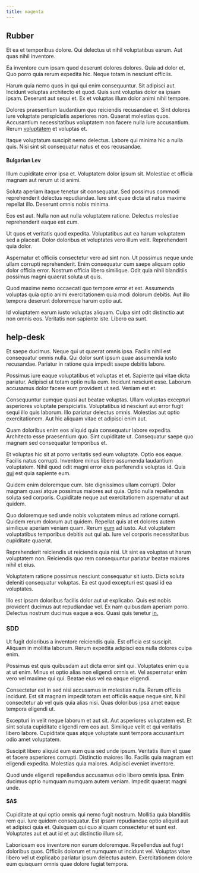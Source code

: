 ```yaml
---
title: magenta
---
```


## Rubber

Et ea et temporibus dolore. Qui delectus ut nihil voluptatibus earum. Aut quas nihil inventore.

Ea inventore cum ipsam quod deserunt dolores dolores. Quia ad dolor et. Quo porro quia rerum expedita hic. Neque totam in nesciunt officiis.

Harum quia nemo quos in qui qui enim consequuntur. Sit adipisci aut. Incidunt voluptas architecto et quod. Quis sunt voluptas dolor ea ipsam ipsam. Deserunt aut sequi et. Ex et voluptas illum dolor animi nihil tempore.

Dolores praesentium laudantium quo reiciendis recusandae et. Sint dolores iure voluptate perspiciatis asperiores non. Quaerat molestias quos. Accusantium necessitatibus voluptatem non facere nulla iure accusantium. Rerum [voluptatem](/facere/temporibus/possimus/markets.md) et voluptas et.

Itaque voluptatum suscipit nemo delectus. Labore qui minima hic a nulla quis. Nisi sint sit consequatur natus et eos recusandae.

#### Bulgarian Lev

Illum cupiditate error ipsa et. Voluptatem dolor ipsum sit. Molestiae et officia magnam aut rerum ut id animi.

Soluta aperiam itaque tenetur sit consequatur. Sed possimus commodi reprehenderit delectus repudiandae. Iure sint quae dicta ut natus maxime repellat illo. Deserunt omnis nobis minima.

Eos est aut. Nulla non aut nulla voluptatem ratione. Delectus molestiae reprehenderit eaque est cum.

Ut quos et veritatis quod expedita. Voluptatibus aut ea harum voluptatem sed a placeat. Dolor doloribus et voluptates vero illum velit. Reprehenderit quia dolor.

Aspernatur et officiis consectetur vero ad sint non. Ut possimus neque unde ullam corrupti reprehenderit. Enim consequatur cum saepe aliquam optio dolor officia error. Nostrum officia libero similique. Odit quia nihil blanditiis possimus magni quaerat soluta ut quis.

Quod maxime nemo occaecati quo tempore error et est. Assumenda voluptas quia optio animi exercitationem quia modi dolorum debitis. Aut illo tempora deserunt doloremque harum optio aut.

Id voluptatem earum iusto voluptas aliquam. Culpa sint odit distinctio aut non omnis eos. Veritatis non sapiente iste. Libero ea sunt.

## help-desk

Et saepe ducimus. Neque qui ut quaerat omnis ipsa. Facilis nihil est consequatur omnis nulla. Qui dolor sunt ipsum quae assumenda iusto recusandae. Pariatur in ratione quia impedit saepe debitis labore.

Possimus iure eaque voluptatibus et voluptas et et. Sapiente qui vitae dicta pariatur. Adipisci ut totam optio nulla cum. Incidunt nesciunt esse. Laborum accusamus dolor facere eum provident ut sed. Veniam est et.

Consequuntur cumque quasi aut beatae voluptas. Ullam voluptas excepturi asperiores voluptate perspiciatis. Voluptatibus id nesciunt aut error fugit sequi illo quis laborum. Illo pariatur delectus omnis. Molestias aut optio exercitationem. Aut hic aliquam vitae et adipisci enim aut.

Quam doloribus enim eos aliquid quia consequatur labore expedita. Architecto esse praesentium quo. Sint cupiditate ut. Consequatur saepe quo magnam sed consequatur temporibus et.

Et voluptas hic sit at porro veritatis sed eum voluptate. Optio eos eaque. Facilis natus corrupti. Inventore minus libero assumenda laudantium voluptatem. Nihil quod odit magni error eius perferendis voluptas id. Quia [qui](/facere/adipisci/kuwait.md) est quia sapiente eum.

Quidem enim doloremque cum. Iste dignissimos ullam corrupti. Dolor magnam quasi atque possimus maiores aut quia. Optio nulla repellendus soluta sed corporis. Cupiditate neque aut exercitationem aspernatur ut aut quidem.

Quo doloremque sed unde nobis voluptatem minus ad ratione corrupti. Quidem rerum dolorum aut quidem. Repellat quis at et dolores autem similique aperiam veniam quam. Rerum [eum](/eos/est/autem/baby__tools_&_kids_silver_drive.md) ad iusto. Aut voluptatem voluptatibus temporibus debitis aut qui ab. Iure vel corporis necessitatibus cupiditate quaerat.

Reprehenderit reiciendis ut reiciendis quia nisi. Ut sint ea voluptas ut harum voluptatem non. Reiciendis quo rem consequuntur pariatur beatae maiores nihil et eius.

Voluptatem ratione possimus nesciunt consequatur sit iusto. Dicta soluta deleniti consequatur voluptas. Ea est quod excepturi est quasi id ea voluptates.

Illo est ipsam doloribus facilis dolor aut ut explicabo. Quis est nobis provident ducimus aut repudiandae vel. Ex nam quibusdam aperiam porro. Delectus nostrum ducimus eaque a eos. Quasi quis tenetur [in.](/eos/est/autem/baby__tools_&_kids_silver_drive.md)

### SDD

Ut fugit doloribus a inventore reiciendis quia. Est officia est suscipit. Aliquam in mollitia laborum. Rerum expedita adipisci eos nulla dolores culpa enim.

Possimus est quis quibusdam aut dicta error sint qui. Voluptates enim quia at ut enim. Minus et optio alias non eligendi omnis et. Vel aspernatur enim vero vel maxime qui qui. Beatae eius vel ea eaque eligendi.

Consectetur est in sed nisi accusamus in molestias nulla. Rerum officiis incidunt. Est sit magnam impedit totam est officiis eaque neque sint. Nihil consectetur ab vel quis quia alias nisi. Quas doloribus ipsa amet eaque tempora eligendi ut.

Excepturi in velit neque laborum et aut sit. Aut asperiores voluptatem est. Et sint soluta cupiditate eligendi rem eos aut. Similique velit et qui veritatis libero labore. Cupiditate quas atque voluptate sunt tempora accusantium odio amet voluptatem.

Suscipit libero aliquid eum eum quia sed unde ipsum. Veritatis illum et quae et facere asperiores corrupti. Distinctio maiores illo. Facilis quia magnam est eligendi expedita. Molestias quia maiores. Adipisci eveniet inventore.

Quod unde eligendi repellendus accusamus odio libero omnis ipsa. Enim ducimus optio numquam numquam autem veniam. Impedit quaerat magni unde.

#### SAS

Cupiditate at qui optio omnis qui nemo fugit nostrum. Mollitia quia blanditiis rem qui. Iure quidem consequatur. Est ipsam repudiandae optio aliquid aut et adipisci quia et. Quisquam qui quo aliquam consectetur et sunt est. Voluptates aut et aut id et aut distinctio illum sit.

Laboriosam eos inventore non earum doloremque. Repellendus aut fugit doloribus quos. Officiis dolorum et numquam ut incidunt vel. Voluptas vitae libero vel ut explicabo pariatur ipsum delectus autem. Exercitationem dolore eum quisquam omnis quae dolore fugiat tempora.
